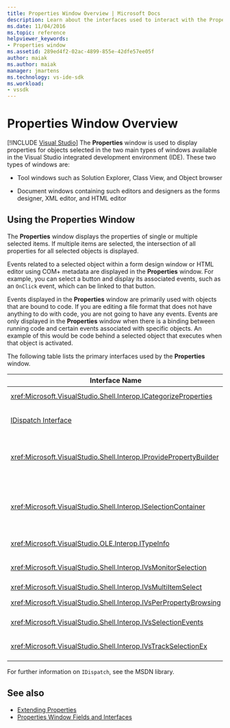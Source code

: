 ```yaml
---
title: Properties Window Overview | Microsoft Docs
description: Learn about the interfaces used to interact with the Properties window in the Visual Studio IDE in this overview.
ms.date: 11/04/2016
ms.topic: reference
helpviewer_keywords:
- Properties window
ms.assetid: 289ed4f2-02ac-4899-855e-42dfe57ee05f
author: maiak
ms.author: maiak
manager: jmartens
ms.technology: vs-ide-sdk
ms.workload:
- vssdk
---
```

# Properties Window Overview

 [!INCLUDE [Visual Studio](~/includes/applies-to-version/vs-windows-only.md)]
The **Properties** window is used to display properties for objects selected in the two main types of windows available in the Visual Studio integrated development environment (IDE). These two types of windows are:

- Tool windows such as Solution Explorer, Class View, and Object browser

- Document windows containing such editors and designers as the forms designer, XML editor, and HTML editor

## Using the Properties Window
 The **Properties** window displays the properties of single or multiple selected items. If multiple items are selected, the intersection of all properties for all selected objects is displayed.

 Events related to a selected object within a form design window or HTML editor using COM+ metadata are displayed in the **Properties** window. For example, you can select a button and display its associated events, such as an `OnClick` event, which can be linked to that button.

 Events displayed in the **Properties** window are primarily used with objects that are bound to code. If you are editing a file format that does not have anything to do with code, you are not going to have any events. Events are only displayed in the **Properties** window when there is a binding between running code and certain events associated with specific objects. An example of this would be code behind a selected object that executes when that object is activated.

 The following table lists the primary interfaces used by the **Properties** window.

|Interface Name|Description|
|--------------------|-----------------|
|<xref:Microsoft.VisualStudio.Shell.Interop.ICategorizeProperties>|Provides a list of categories to the **Properties** window and maps each property to a category.|
|[IDispatch Interface](/previous-versions/windows/desktop/api/oaidl/nn-oaidl-idispatch)|Exposes an object's methods and properties to programming tools and other applications that support automation.|
|<xref:Microsoft.VisualStudio.Shell.Interop.IProvidePropertyBuilder>|Provides ellipsis (...) buttons called *builders* that open modal dialog windows implemented by the object itself. Used when a value is not easily typed by the user in a text field. For example, it might be used to open a color picker that determines the RGB value for you.|
|<xref:Microsoft.VisualStudio.Shell.Interop.ISelectionContainer>|Provides access to objects used to update information displayed in the **Properties** window. <xref:Microsoft.VisualStudio.Shell.Interop.ISelectionContainer> is implemented by VSPackages for each window that contains selectable objects with related properties to be displayed.|
|<xref:Microsoft.VisualStudio.OLE.Interop.ITypeInfo>|Provides information about the type of an object such as methods of an interface and fields of a structure.|
|<xref:Microsoft.VisualStudio.Shell.Interop.IVsMonitorSelection>|Enables VSPackages to receive notification of selection events and to retrieve information about the current project hierarchy, item, element value, and command UI context.|
|<xref:Microsoft.VisualStudio.Shell.Interop.IVsMultiItemSelect>|Provides the environment with access to multiple selections.|
|<xref:Microsoft.VisualStudio.Shell.Interop.IVsPerPropertyBrowsing>|Used to provide localized names on some properties displayed in the **Properties** window.|
|<xref:Microsoft.VisualStudio.Shell.Interop.IVsSelectionEvents>|Notifies registered VSPackages of changes to the current selection, element value, or command UI context.|
|<xref:Microsoft.VisualStudio.Shell.Interop.IVsTrackSelectionEx>|Notifies the environment of a change in the current selection and provides access to hierarchy and item information relating to the new selection.|

 For further information on `IDispatch`, see the MSDN library.

## See also
- [Extending Properties](../../extensibility/internals/extending-properties.md)
- [Properties Window Fields and Interfaces](../../extensibility/internals/properties-window-fields-and-interfaces.md)
